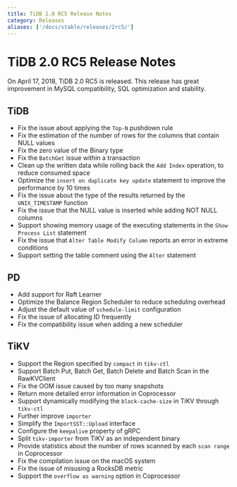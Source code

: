```yaml
---
title: TiDB 2.0 RC5 Release Notes
category: Releases
aliases: ['/docs/stable/releases/2rc5/']
---
```


# TiDB 2.0 RC5 Release Notes

On April 17, 2018, TiDB 2.0 RC5 is released. This release has great improvement in MySQL compatibility, SQL optimization and stability.

## TiDB

- Fix the issue about applying the `Top-N` pushdown rule
- Fix the estimation of the number of rows for the columns that contain NULL values
- Fix the zero value of the Binary type
- Fix the `BatchGet` issue within a transaction
- Clean up the written data while rolling back the `Add Index` operation, to reduce consumed space
- Optimize the `insert on duplicate key update` statement to improve the performance by 10 times
- Fix the issue about the type of the results returned by the `UNIX_TIMESTAMP` function
- Fix the issue that the NULL value is inserted while adding NOT NULL columns
- Support showing memory usage of the executing statements in the `Show Process List` statement
- Fix the issue that `Alter Table Modify Column` reports an error in extreme conditions
- Support setting the table comment using the `Alter` statement

## PD

- Add support for Raft Learner
- Optimize the Balance Region Scheduler to reduce scheduling overhead
- Adjust the default value of `schedule-limit` configuration
- Fix the issue of allocating ID frequently
- Fix the compatibility issue when adding a new scheduler

## TiKV

- Support the Region specified by `compact` in `tikv-ctl`
- Support Batch Put, Batch Get, Batch Delete and Batch Scan in the RawKVClient
- Fix the OOM issue caused by too many snapshots
- Return more detailed error information in Coprocessor
- Support dynamically modifying the `block-cache-size` in TiKV through `tikv-ctl`
- Further improve `importer`
- Simplify the `ImportSST::Upload` interface
- Configure the `keepalive` property of gRPC
- Split `tikv-importer` from TiKV as an independent binary
- Provide statistics about the number of rows scanned by each `scan range` in Coprocessor
- Fix the compilation issue on the macOS system
- Fix the issue of misusing a RocksDB metric
- Support the `overflow as warning` option in Coprocessor
